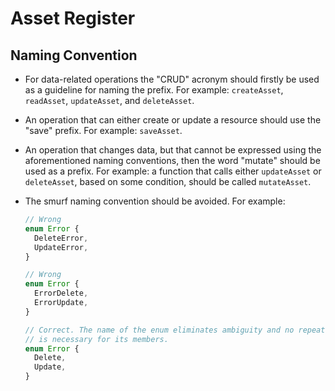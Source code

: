 # Asset Register

## Naming Convention

- For data-related operations the "CRUD" acronym should firstly be used as a
  guideline for naming the prefix. For example: `createAsset`, `readAsset`,
  `updateAsset`, and `deleteAsset`.
- An operation that can either create or update a resource should use the "save"
  prefix. For example: `saveAsset`.
- An operation that changes data, but that cannot be expressed using the
  aforementioned naming conventions, then the word "mutate" should be used as a
  prefix. For example: a function that calls either `updateAsset` or
  `deleteAsset`, based on some condition, should be called `mutateAsset`.
- The smurf naming convention should be avoided. For example:

  ```typescript
  // Wrong
  enum Error {
    DeleteError,
    UpdateError,
  }

  // Wrong
  enum Error {
    ErrorDelete,
    ErrorUpdate,
  }

  // Correct. The name of the enum eliminates ambiguity and no repeated naming
  // is necessary for its members.
  enum Error {
    Delete,
    Update,
  }
  ```
